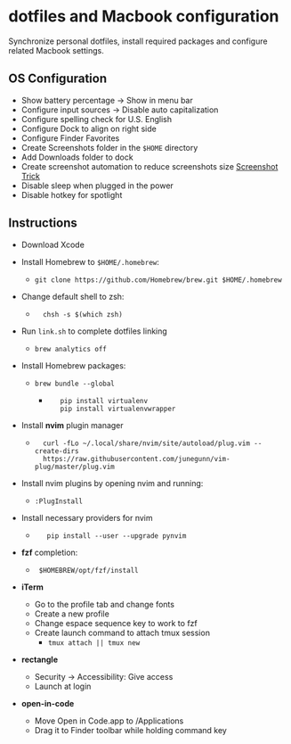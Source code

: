 # dotfiles and Macbook configuration

Synchronize personal dotfiles, install required packages and configure related Macbook settings.

## OS Configuration

- Show battery percentage -> Show in menu bar
- Configure input sources -> Disable auto capitalization
- Configure spelling check for U.S. English
- Configure Dock to align on right side
- Configure Finder Favorites
- Create Screenshots folder in the `$HOME` directory
- Add Downloads folder to dock
- Create screenshot automation to reduce screenshots size [Screenshot Trick](https://about.gitlab.com/blog/2020/01/30/simple-trick-for-smaller-screenshots/)
- Disable sleep when plugged in the power
- Disable hotkey for spotlight

## Instructions

- Download Xcode
- Install Homebrew to `$HOME/.homebrew`:
  - `git clone https://github.com/Homebrew/brew.git $HOME/.homebrew`
- Change default shell to zsh:

  - ```shell
      chsh -s $(which zsh)
     ```

- Run `link.sh` to complete dotfiles linking
  - `brew analytics off`
- Install Homebrew packages:
  - `brew bundle --global`

    - ```shell
         pip install virtualenv
         pip install virtualenvwrapper
        ```

- Install **nvim** plugin manager

  - ```shell
      curl -fLo ~/.local/share/nvim/site/autoload/plug.vim --create-dirs 
      https://raw.githubusercontent.com/junegunn/vim-plug/master/plug.vim
     ```

- Install nvim plugins by opening nvim and running:
  - `:PlugInstall`
- Install necessary providers for nvim

  - ```shell
       pip install --user --upgrade pynvim
     ```

- **fzf** completion:

  - ```shell
     $HOMEBREW/opt/fzf/install
     ```

- **iTerm**
  - Go to the profile tab and change fonts
  - Create a new profile
  - Change espace sequence key to work to fzf
  - Create launch command to attach tmux session
    - `tmux attach || tmux new`

- **rectangle**
  - Security -> Accessibility: Give access
  - Launch at login
- **open-in-code**
  - Move Open in Code.app to /Applications
  - Drag it to Finder toolbar while holding command key
